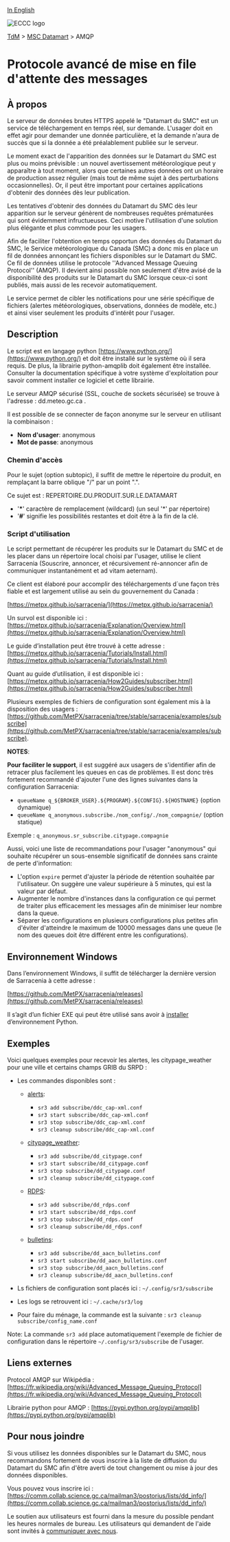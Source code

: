 [In English](amqp_en.md)

![ECCC logo](../img_eccc-logo.png)

[TdM](../readme_fr.md) > [MSC Datamart](readme_fr.md) > AMQP


# Protocole avancé de mise en file d'attente des messages

## À propos

Le serveur de données brutes HTTPS appelé le "Datamart du SMC" est un service de téléchargement en temps réel, sur demande. L'usager doit en effet agir pour demander une donnée particulière, et la demande n'aura de succès que si la donnée a été préalablement publiée sur le serveur. 

Le moment exact de l'apparition des données sur le Datamart du SMC est plus ou moins prévisible : un nouvel avertissement météorologique peut y apparaître à tout moment, alors que certaines autres données ont un horaire de production assez régulier (mais tout de même sujet à des perturbations occasionnelles). Or, il peut être important pour certaines applications d'obtenir des données dès leur publication. 

Les tentatives d'obtenir des données du Datamart du SMC dès leur apparition sur le serveur génèrent de nombreuses requêtes prématurées qui sont évidemment infructueuses. Ceci motive l'utilisation d'une solution plus élégante et plus commode pour les usagers.

Afin de faciliter l'obtention en temps opportun des données du Datamart du SMC, le Service météorologique du Canada (SMC) a donc mis en place un fil de données annonçant les fichiers disponibles sur le Datamart du SMC. Ce fil de données utilise le protocole ''Advanced Message Queuing Protocol'' (AMQP). Il devient ainsi possible non seulement d'être avisé de la disponibilité des produits sur le Datamart du SMC lorsque ceux-ci sont publiés, mais aussi de les recevoir automatiquement. 

Le service permet de cibler les notifications pour une série spécifique de fichiers (alertes météorologiques, observations, données de modèle, etc.) et ainsi viser seulement les produits d'intérêt pour l'usager.


## Description

Le script est en langage python [https://www.python.org/](https://www.python.org/) et doit être installé sur le système où il sera requis. De plus, la librairie python-amqplib doit également être installée. Consulter la documentation spécifique à votre système d'exploitation pour savoir comment installer ce logiciel et cette librairie.

Le serveur AMQP sécurisé (SSL, couche de sockets sécurisée) se trouve à l'adresse : dd.meteo.gc.ca .

Il est possible de se connecter de façon anonyme sur le serveur en utilisant la combinaison :

- __Nom d'usager__: anonymous
- __Mot de passe__: anonymous

### Chemin d'accès

Pour le sujet (option subtopic), il suffit de mettre le répertoire du produit, en remplaçant la barre oblique "/" par un point ".". 

Ce sujet est : REPERTOIRE.DU.PRODUIT.SUR.LE.DATAMART

- '__\*__' caractère de remplacement (wildcard) (un seul '*' par répertoire)
- '__#__' signifie les possibilités restantes et doit être à la fin de la clé.

### Script d'utilisation

Le script permettant de récupérer les produits sur le Datamart du SMC et de les placer dans un répertoire local choisi par l'usager, utilise le client Sarracenia (Souscrire, annoncer, et récursivement ré-annoncer afin de communiquer instantanément et ad vitam aeternam). 

Ce client est élaboré pour accomplir des téléchargements d´une façon très fiable et est largement utilisé au sein du gouvernement du Canada :

[https://metpx.github.io/sarracenia/](https://metpx.github.io/sarracenia/)

Un survol est disponible ici : [https://metpx.github.io/sarracenia/Explanation/Overview.html](https://metpx.github.io/sarracenia/Explanation/Overview.html)

Le guide d’installation peut être trouvé à cette adresse : [https://metpx.github.io/sarracenia/Tutorials/Install.html](https://metpx.github.io/sarracenia/Tutorials/Install.html)

Quant au guide d’utilisation, il est disponible ici : [https://metpx.github.io/sarracenia/How2Guides/subscriber.html](https://metpx.github.io/sarracenia/How2Guides/subscriber.html)

Plusieurs exemples de fichiers de configuration sont également mis à la disposition des usagers : [https://github.com/MetPX/sarracenia/tree/stable/sarracenia/examples/subscribe](https://github.com/MetPX/sarracenia/tree/stable/sarracenia/examples/subscribe).

__NOTES__:

__Pour faciliter le support__, il est suggéré aux usagers de s'identifier afin de retracer plus facilement les queues en cas de problèmes. Il est donc très fortement recommandé d'ajouter l'une des lignes suivantes dans la configuration Sarracenia:

* `queueName q_${BROKER_USER}.${PROGRAM}.${CONFIG}.${HOSTNAME}`  (option dynamique)
* `queueName q_anonymous.subscribe./nom_config/./nom_compagnie/` (option statique)

Exemple : `q_anonymous.sr_subscribe.citypage.compagnie`

Aussi, voici une liste de recommandations pour l'usager "anonymous" qui souhaite récupérer un sous-ensemble significatif de données sans crainte de perte d'information:

* L'option `expire` permet d'ajuster la période de rétention souhaitée par l'utilisateur. On suggère une valeur supérieure à 5 minutes, qui est la valeur par défaut.  
* Augmenter le nombre d'instances dans la configuration ce qui permet de traiter plus efficacement les messages afin de minimiser leur nombre dans la queue.
* Séparer les configurations en plusieurs configurations plus petites afin d'éviter d'atteindre le maximum de 10000 messages dans une queue (le nom des queues doit être différent entre les configurations).

## Environnement Windows

Dans l’environnement Windows, il suffit de télécharger la dernière version de Sarracenia à cette adresse :

[https://github.com/MetPX/sarracenia/releases](https://github.com/MetPX/sarracenia/releases)

Il s’agit d’un fichier EXE qui peut être utilisé sans avoir à [installer](https://github.com/MetPX/sarracenia/blob/master/doc/fr/Install.rst) d’environnement Python.

## Exemples

Voici quelques exemples pour recevoir les alertes, les citypage_weather pour une ville et certains champs GRIB du SRPD :

* Les commandes disponibles sont :

    * [alerts](https://github.com/MetPX/sarracenia/blob/development/sarracenia/examples/subscribe/ddc_cap-xml.conf):
    
        * `sr3 add subscribe/ddc_cap-xml.conf`
        * `sr3 start subscribe/ddc_cap-xml.conf`
        * `sr3 stop subscribe/ddc_cap-xml.conf`
        * `sr3 cleanup subscribe/ddc_cap-xml.conf`
	
    * [citypage_weather](https://github.com/MetPX/sarracenia/blob/development/sarracenia/examples/subscribe/dd_citypage.conf):
    
        * `sr3 add subscribe/dd_citypage.conf`
        * `sr3 start subscribe/dd_citypage.conf`
        * `sr3 stop subscribe/dd_citypage.conf`
        * `sr3 cleanup subscribe/dd_citypage.conf`
	
    * [RDPS](https://github.com/MetPX/sarracenia/blob/development/sarracenia/examples/subscribe/dd_rdps.conf):
    
        * `sr3 add subscribe/dd_rdps.conf`
        * `sr3 start subscribe/dd_rdps.conf` 
        * `sr3 stop subscribe/dd_rdps.conf`
        * `sr3 cleanup subscribe/dd_rdps.conf`
	
    * [bulletins](https://github.com/MetPX/sarracenia/blob/development/sarracenia/examples/subscribe/dd_aacn_bulletins.conf):

        * `sr3 add subscribe/dd_aacn_bulletins.conf`
        * `sr3 start subscribe/dd_aacn_bulletins.conf`
        * `sr3 stop subscribe/dd_aacn_bulletins.conf`
        * `sr3 cleanup subscribe/dd_aacn_bulletins.conf`

* Ls fichiers de configuration sont placés ici :  `~/.config/sr3/subscribe`
* Les logs se retrouvent ici :  `~/.cache/sr3/log`
* Pour faire du ménage, la commande est la suivante : `sr3 cleanup subscribe/config_name.conf` 

Note: La commande `sr3 add` place automatiquement l'exemple de fichier de configuration dans le répertoire `~/.config/sr3/subscribe` de l'usager.

## Liens externes

Protocol AMQP sur Wikipédia :
[https://fr.wikipedia.org/wiki/Advanced_Message_Queuing_Protocol](https://fr.wikipedia.org/wiki/Advanced_Message_Queuing_Protocol)

Librairie python pour AMQP :
[https://pypi.python.org/pypi/amqplib](https://pypi.python.org/pypi/amqplib)

## Pour nous joindre

Si vous utilisez les données disponibles sur le Datamart du SMC, nous recommandons fortement de vous inscrire à la liste de diffusion du Datamart du SMC afin d'être averti de tout changement ou mise à jour des données disponibles.

Vous pouvez vous inscrire ici :
[https://comm.collab.science.gc.ca/mailman3/postorius/lists/dd_info/](https://comm.collab.science.gc.ca/mailman3/postorius/lists/dd_info/)

Le soutien aux utilisateurs est fourni dans la mesure du possible pendant les heures normales de bureau. Les utilisateurs qui demandent de l'aide sont invités à [communiquer avec nous](https://meteo.gc.ca/mainmenu/contact_us_f.html).
